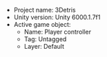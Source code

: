 <!-- UNITY CODE ASSIST INSTRUCTIONS START -->
- Project name: 3Detris
- Unity version: Unity 6000.1.7f1
- Active game object:
  - Name: Player controller
  - Tag: Untagged
  - Layer: Default
<!-- UNITY CODE ASSIST INSTRUCTIONS END -->